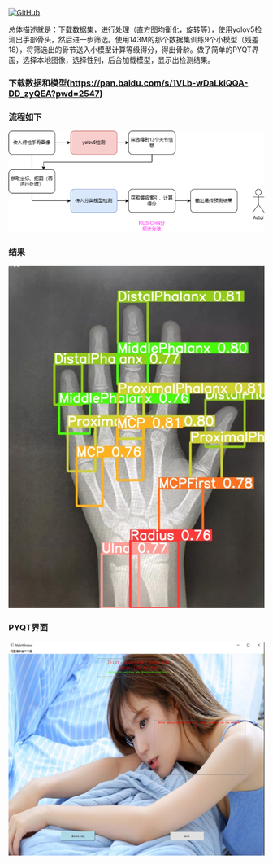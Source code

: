 <p align="left">
  <a href [https://github.com/XianYang2547/Home-Page]">
  <img src="https://img.shields.io/badge/Author-@XianYang-000000.svg?logo=GitHub" alt="GitHub"></a>

  总体描述就是：下载数据集，进行处理（直方图均衡化，旋转等），使用yolov5检测出手部骨头，然后进一步筛选。使用143M的那个数据集训练9个小模型（残差18），将筛选出的骨节送入小模型计算等级得分，得出骨龄。做了简单的PYQT界面，选择本地图像，选择性别，后台加载模型，显示出检测结果。

### 下载数据和模型(https://pan.baidu.com/s/1VLb-wDaLkiQQA-DD_zyQEA?pwd=2547)
### 流程如下
  ![image](img/6.png)
### 结果
  ![image](img/20230802115911.jpg)
### PYQT界面
  ![image](img/图片1.png)
